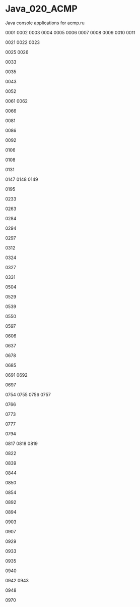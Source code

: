# Java_020_ACMP
Java console applications for acmp.ru

0001
0002
0003
0004
0005
0006
0007
0008
0009
0010
0011

0021
0022
0023

0025
0026

0033

0035

0043

0052

0061
0062

0066

0081

0086

0092

0106

0108

0131

0147
0148
0149

0195

0233

0263

0284

0294

0297

0312

0324

0327

0331

0504

0529

0539

0550

0597

0606

0637

0678

0685

0691
0692

0697

0754
0755
0756
0757

0766

0773

0777

0794

0817
0818
0819

0822

0839

0844

0850

0854

0892

0894

0903

0907

0929

0933

0935

0940

0942
0943

0948

0970